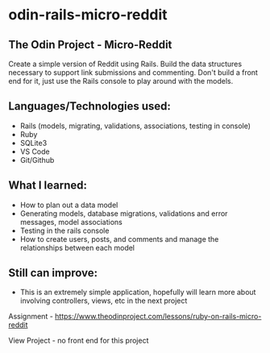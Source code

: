 # odin-rails-micro-reddit
## The Odin Project - Micro-Reddit

Create a simple version of Reddit using Rails. Build the data structures necessary to support 
link submissions and commenting. Don't build a front end for it, just use the Rails console to 
play around with the models.

## Languages/Technologies used:
 - Rails (models, migrating, validations, associations, testing in console)
 - Ruby
 - SQLite3
 - VS Code
 - Git/Github

## What I learned:
 - How to plan out a data model
 - Generating models, database migrations, validations and error messages, model associations
 - Testing in the rails console
 - How to create users, posts, and comments and manage the relationships between each model
 
## Still can improve:
 - This is an extremely simple application, hopefully will learn more about involving controllers, 
   views, etc in the next project

Assignment - https://www.theodinproject.com/lessons/ruby-on-rails-micro-reddit

View Project  - no front end for this project